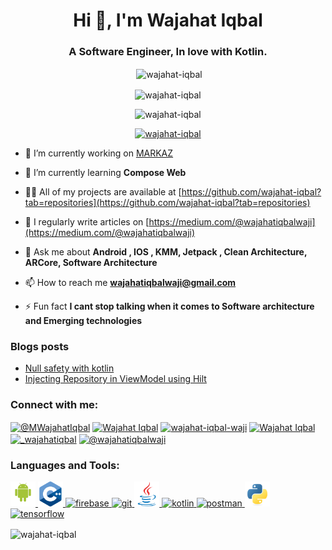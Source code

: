 <h1 align="center">Hi 👋, I'm Wajahat Iqbal</h1>
<h3 align="center">A Software Engineer, In love with Kotlin.</h3>


<p align="center">&nbsp;<img align="center" src="https://github-readme-stats.vercel.app/api?username=wajahat-iqbal&show_icons=true&locale=en" alt="wajahat-iqbal" /></p>


<p align="center"><img align="center" src="https://github-readme-stats.vercel.app/api/top-langs?username=wajahat-iqbal&show_icons=true&locale=en&layout=compact" alt="wajahat-iqbal" /></p>



<p align="center"> <img src="https://komarev.com/ghpvc/?username=wajahat-iqbal&label=Profile%20views&color=0e75b6&style=flat" alt="wajahat-iqbal" /> </p>

<p align="center"> <a href="https://github.com/ryo-ma/github-profile-trophy"><img src="https://github-profile-trophy.vercel.app/?username=wajahat-iqbal" alt="wajahat-iqbal" /></a> </p>



- 🔭 I’m currently working on [MARKAZ](https://play.google.com/store/apps/details?id=com.markaz.app)

- 🌱 I’m currently learning **Compose Web**

- 👨‍💻 All of my projects are available at [https://github.com/wajahat-iqbal?tab=repositories](https://github.com/wajahat-iqbal?tab=repositories)

- 📝 I regularly write articles on [https://medium.com/@wajahatiqbalwaji](https://medium.com/@wajahatiqbalwaji)

- 💬 Ask me about **Android , IOS , KMM, Jetpack , Clean Architecture, ARCore, Software Architecture**

- 📫 How to reach me **wajahatiqbalwaji@gmail.com**

- ⚡ Fun fact **I cant stop talking when it comes to Software architecture and Emerging technologies**

### Blogs posts
<!-- BLOG-POST-LIST:START -->
- [Null safety with kotlin](https://medium.com/@wajahatiqbalwaji/null-safety-with-kotlin-5d9515076128)
- [Injecting Repository in ViewModel using Hilt](https://medium.com/@wajahatiqbalwaji/injecting-repository-in-viewmodel-using-hilt-5a227d772fd4)
<!-- BLOG-POST-LIST:END -->
<h3 align="left">Connect with me:</h3>
<p align="left">
<a href="https://twitter.com/@MWajahatIqbal" target="blank"><img align="center" src="https://raw.githubusercontent.com/rahuldkjain/github-profile-readme-generator/master/src/images/icons/Social/twitter.svg" alt="@MWajahatIqbal" height="30" width="40" /></a>
<a href="https://www.linkedin.com/in/wajahat-iqbal-771450134/ target="blank"><img align="center" src="https://raw.githubusercontent.com/rahuldkjain/github-profile-readme-generator/master/src/images/icons/Social/linked-in-alt.svg" alt="Wajahat Iqbal" height="30" width="40" /></a>
<a href="https://stackoverflow.com/users/9322242/wajahat-iqbal-waji" target="blank"><img align="center" src="https://raw.githubusercontent.com/rahuldkjain/github-profile-readme-generator/master/src/images/icons/Social/stack-overflow.svg" alt="wajahat-iqbal-waji" height="30" width="40" /></a>
<a href="https://www.facebook.com/Wajahatiqbalwaji/" target="blank"><img align="center" src="https://raw.githubusercontent.com/rahuldkjain/github-profile-readme-generator/master/src/images/icons/Social/facebook.svg" alt="Wajahat Iqbal" height="30" width="40" /></a>
<a href="https://instagram.com/_wajahatiqbal" target="blank"><img align="center" src="https://raw.githubusercontent.com/rahuldkjain/github-profile-readme-generator/master/src/images/icons/Social/instagram.svg" alt="_wajahatiqbal" height="30" width="40" /></a>
<a href="https://medium.com/@wajahatiqbalwaji" target="blank"><img align="center" src="https://raw.githubusercontent.com/rahuldkjain/github-profile-readme-generator/master/src/images/icons/Social/medium.svg" alt="@wajahatiqbalwaji" height="30" width="40" /></a>
</p>

<h3 align="left">Languages and Tools:</h3>
<p align="left"> <a href="https://developer.android.com" target="_blank"> <img src="https://raw.githubusercontent.com/devicons/devicon/master/icons/android/android-original-wordmark.svg" alt="android" width="40" height="40"/> </a> <a href="https://www.w3schools.com/cpp/" target="_blank"> <img src="https://raw.githubusercontent.com/devicons/devicon/master/icons/cplusplus/cplusplus-original.svg" alt="cplusplus" width="40" height="40"/> </a> <a href="https://firebase.google.com/" target="_blank"> <img src="https://www.vectorlogo.zone/logos/firebase/firebase-icon.svg" alt="firebase" width="40" height="40"/> </a> <a href="https://git-scm.com/" target="_blank"> <img src="https://www.vectorlogo.zone/logos/git-scm/git-scm-icon.svg" alt="git" width="40" height="40"/> </a> <a href="https://www.java.com" target="_blank"> <img src="https://raw.githubusercontent.com/devicons/devicon/master/icons/java/java-original.svg" alt="java" width="40" height="40"/> </a> <a href="https://kotlinlang.org" target="_blank"> <img src="https://www.vectorlogo.zone/logos/kotlinlang/kotlinlang-icon.svg" alt="kotlin" width="40" height="40"/> </a> <a href="https://postman.com" target="_blank"> <img src="https://www.vectorlogo.zone/logos/getpostman/getpostman-icon.svg" alt="postman" width="40" height="40"/> </a> <a href="https://www.python.org" target="_blank"> <img src="https://raw.githubusercontent.com/devicons/devicon/master/icons/python/python-original.svg" alt="python" width="40" height="40"/> </a> <a href="https://www.tensorflow.org" target="_blank"> <img src="https://www.vectorlogo.zone/logos/tensorflow/tensorflow-icon.svg" alt="tensorflow" width="40" height="40"/> </a> </p>


<p><img align="center" src="https://github-readme-streak-stats.herokuapp.com/?user=wajahat-iqbal" alt="wajahat-iqbal" /></p>
